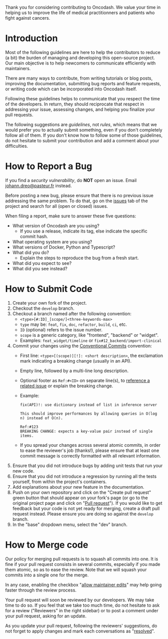 
Thank you for considering contributing to Oncodash.
We value your time in helping us to improve the life of medical practitionners
and patients who fight against cancers.

Introduction
============

Most of the following guidelines are here to help the contributors to reduce
(a bit) the burden of managing and developing this open-source project.
Our main objective is to help newcomers to communicate efficiently with
maintainers.

There are many ways to contribute, from writing tutorials or blog posts,
improving the documentation, submitting bug reports and feature requests,
or writing code which can be incorporated into Oncodash itself.

Following these guidelines helps to communicate that you respect the time of the developers.
In return, they should reciprocate that respect in addressing your issue, assessing changes,
and helping you finalize your pull requests.

The following suggestions are *guidelines*, not *rules*,
which means that we would prefer you to actually submit something,
even if you don't completely follow all of them.
If you don't know how to follow some of those guidelines, do not hesitate to
submit your contribution and add a comment about your difficulties.

How to Report a Bug
===================

If you find a *security vulnerability*, do **NOT** open an issue.
Email [johann.dreo@pasteur.fr](mailto:johann.dreo@pasteur.fr) instead.

Before posting a new bug, please ensure that there is no previous issue
addressing the same problem.
To do that, go on the [issues](https://github.com/oncodash/oncodash/issues?q=is%3Aissue)
tab of the project and search for all (open or closed) issues.

When filing a report, make sure to answer these five questions:

- What version of Oncodash are you using?
  - If you use a release, indicate its tag, else indicate the specific commit hash.
- What operating system are you using?
- What versions of Docker, Python and Typescript?
- What did you do?
  - Explain the steps to reproduce the bug from a fresh start.
- What did you expect to see?
- What did you see instead?

How to Submit Code
==================

1. Create your own fork of the project.
2. Checkout the `develop` branch.
3. Checkout a branch named after the following convention:
    - `<type>[#:ID]_[scope/]<three-keywords-max>`
    - `type` may be: `feat`, `fix`, `doc`, `refactor`, `build`, `ci`, etc.
    - `ID` (optional) refers to the issue number.
    - `scope` is a generic category, like "frontend", "backend" or "widget".
    - Examples: `feat_widget/timeline` or `fix#12_backend/import-clinical`
4. Commit your changes using the [Conventional Commits](https://www.conventionalcommits.org/) convention:
    - First line: `<type>[(scope)][!]: <short description>`,
      the exclamation mark indicating a breaking change (usually in an API).
    - Empty line, followed by a multi-line long description.
    - Optional footer as `Ref:#<ID>` on separate line(s), to [reference a related issue](https://docs.github.com/en/issues/tracking-your-work-with-issues/linking-a-pull-request-to-an-issue)
      or explain the breaking change.
    - Example:

        ```text
        fix(API)!: use dictionary instead of list in inference server

        This should improve performances by allowing queries in O(log n) instead of O(n).

        Ref:#123
        BREAKING CHANGE: expects a key-value pair instead of single items.
        ```

    - If you spread your changes across several atomic commits,
      in order to ease the reviewer's job (thanks!),
      please ensure that at least one commit message is correctly formatted with
      all relevant information.
5. Ensure that you did not introduce bugs by adding unit tests that run your new code.
6. Ensure that you did not introduce a regression by running all the tests
   yourself, from within the project's containers.
7. Add explanations about your new feature in the documentation.
8. Push on your own repository and click on the "Create pull request" green
   button that should appear on your fork's page (or go to the original
   project page and click on "[Pull request](https://docs.github.com/en/pull-requests/collaborating-with-pull-requests/proposing-changes-to-your-work-with-pull-requests/creating-a-pull-request-from-a-fork)").
   If you would like to get feedback but your code is not yet ready for merging, create a draft pull request instead. Please ensure you are doing so against the `develop` branch.
9. In the "base" dropdown menu, select the "dev" branch.

How to Merge code
=================

Our policy for merging pull requests is to squash all commits into one.
It is fine if your pull request consists in several commits,
especially if you made them atomic, so as to ease the review.
Note that we will squash your commits into a single one for the merge.

In any case, enabling the checkbox
"[allow maintainer edits](https://docs.github.com/en/pull-requests/collaborating-with-pull-requests/working-with-forks/allowing-changes-to-a-pull-request-branch-created-from-a-fork)"
may help going faster through the review process.

Your pull request will soon be reviewed by our developers.
We may take time to do so.
If you feel that we take too much time, do not hesitate to
ask for a review ("Reviewers" in the right sidebar)
or to post a comment under your pull request, asking for an update.

As you update your pull request, following the reviewers' suggestions,
do not forget to apply changes and mark each conversations as
"[resolved](https://docs.github.com/en/pull-requests/collaborating-with-pull-requests/reviewing-changes-in-pull-requests/commenting-on-a-pull-request#resolving-conversations)".
